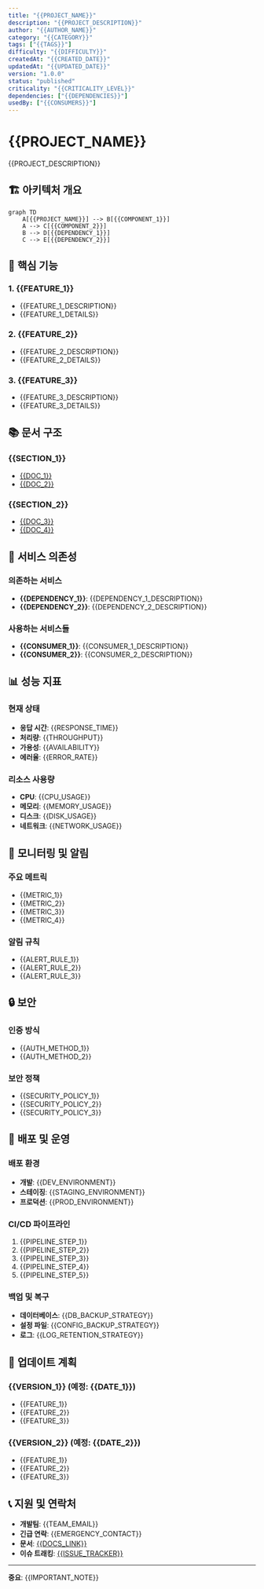 ```yaml
---
title: "{{PROJECT_NAME}}"
description: "{{PROJECT_DESCRIPTION}}"
author: "{{AUTHOR_NAME}}"
category: "{{CATEGORY}}"
tags: ["{{TAGS}}"]
difficulty: "{{DIFFICULTY}}"
createdAt: "{{CREATED_DATE}}"
updatedAt: "{{UPDATED_DATE}}"
version: "1.0.0"
status: "published"
criticality: "{{CRITICALITY_LEVEL}}"
dependencies: ["{{DEPENDENCIES}}"]
usedBy: ["{{CONSUMERS}}"]
---
```


# {{PROJECT_NAME}}

{{PROJECT_DESCRIPTION}}

## 🏗️ 아키텍처 개요

```mermaid
graph TD
    A[{{PROJECT_NAME}}] --> B[{{COMPONENT_1}}]
    A --> C[{{COMPONENT_2}}]
    B --> D[{{DEPENDENCY_1}}]
    C --> E[{{DEPENDENCY_2}}]
```

## 🔧 핵심 기능

### 1. {{FEATURE_1}}
- {{FEATURE_1_DESCRIPTION}}
- {{FEATURE_1_DETAILS}}

### 2. {{FEATURE_2}}
- {{FEATURE_2_DESCRIPTION}}
- {{FEATURE_2_DETAILS}}

### 3. {{FEATURE_3}}
- {{FEATURE_3_DESCRIPTION}}
- {{FEATURE_3_DETAILS}}

## 📚 문서 구조

### {{SECTION_1}}
- [{{DOC_1}}]({{DOC_1_PATH}})
- [{{DOC_2}}]({{DOC_2_PATH}})

### {{SECTION_2}}
- [{{DOC_3}}]({{DOC_3_PATH}})
- [{{DOC_4}}]({{DOC_4_PATH}})

## 🔗 서비스 의존성

### 의존하는 서비스
- **{{DEPENDENCY_1}}**: {{DEPENDENCY_1_DESCRIPTION}}
- **{{DEPENDENCY_2}}**: {{DEPENDENCY_2_DESCRIPTION}}

### 사용하는 서비스들
- **{{CONSUMER_1}}**: {{CONSUMER_1_DESCRIPTION}}
- **{{CONSUMER_2}}**: {{CONSUMER_2_DESCRIPTION}}

## 📊 성능 지표

### 현재 상태
- **응답 시간**: {{RESPONSE_TIME}}
- **처리량**: {{THROUGHPUT}}
- **가용성**: {{AVAILABILITY}}
- **에러율**: {{ERROR_RATE}}

### 리소스 사용량
- **CPU**: {{CPU_USAGE}}
- **메모리**: {{MEMORY_USAGE}}
- **디스크**: {{DISK_USAGE}}
- **네트워크**: {{NETWORK_USAGE}}

## 🚨 모니터링 및 알림

### 주요 메트릭
- {{METRIC_1}}
- {{METRIC_2}}
- {{METRIC_3}}
- {{METRIC_4}}

### 알림 규칙
- {{ALERT_RULE_1}}
- {{ALERT_RULE_2}}
- {{ALERT_RULE_3}}

## 🔒 보안

### 인증 방식
- {{AUTH_METHOD_1}}
- {{AUTH_METHOD_2}}

### 보안 정책
- {{SECURITY_POLICY_1}}
- {{SECURITY_POLICY_2}}
- {{SECURITY_POLICY_3}}

## 🚀 배포 및 운영

### 배포 환경
- **개발**: {{DEV_ENVIRONMENT}}
- **스테이징**: {{STAGING_ENVIRONMENT}}
- **프로덕션**: {{PROD_ENVIRONMENT}}

### CI/CD 파이프라인
1. {{PIPELINE_STEP_1}}
2. {{PIPELINE_STEP_2}}
3. {{PIPELINE_STEP_3}}
4. {{PIPELINE_STEP_4}}
5. {{PIPELINE_STEP_5}}

### 백업 및 복구
- **데이터베이스**: {{DB_BACKUP_STRATEGY}}
- **설정 파일**: {{CONFIG_BACKUP_STRATEGY}}
- **로그**: {{LOG_RETENTION_STRATEGY}}

## 🔄 업데이트 계획

### {{VERSION_1}} (예정: {{DATE_1}})
- {{FEATURE_1}}
- {{FEATURE_2}}
- {{FEATURE_3}}

### {{VERSION_2}} (예정: {{DATE_2}})
- {{FEATURE_1}}
- {{FEATURE_2}}
- {{FEATURE_3}}

## 📞 지원 및 연락처

- **개발팀**: {{TEAM_EMAIL}}
- **긴급 연락**: {{EMERGENCY_CONTACT}}
- **문서**: [{{DOCS_LINK}}]({{DOCS_URL}})
- **이슈 트래킹**: [{{ISSUE_TRACKER}}]({{ISSUE_TRACKER_URL}})

---

**중요**: {{IMPORTANT_NOTE}}
